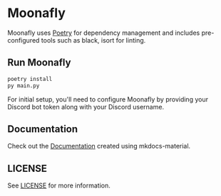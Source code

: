 # Moonafly

Moonafly uses [Poetry](https://github.com/python-poetry/poetry) for dependency management and includes pre-configured tools such as black, isort for linting.

## Run Moonafly

```bash
poetry install
py main.py
```

For initial setup, you'll need to configure Moonafly by providing your Discord bot token along with your Discord username.

## Documentation

Check out the [Documentation](https://Moonafly.github.io/docs) created using mkdocs-material.

## LICENSE

See [LICENSE](./LICENSE) for more information.
